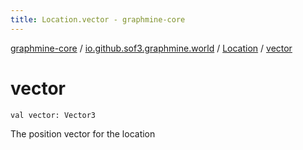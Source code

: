 ```yaml
---
title: Location.vector - graphmine-core
---
```


[graphmine-core](../../index.html) / [io.github.sof3.graphmine.world](../index.html) / [Location](index.html) / [vector](./vector.html)

# vector

`val vector: Vector3`

The position vector for the location

